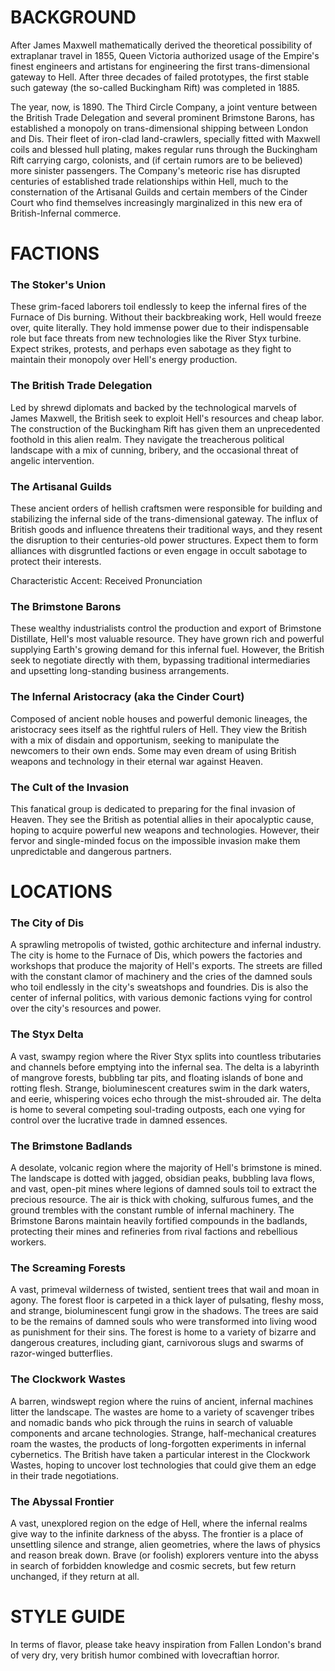 # BACKGROUND
 After James Maxwell mathematically derived the theoretical possibility of extraplanar travel in 1855, Queen Victoria authorized usage of the Empire's finest engineers and artistans for engineering the first trans-dimensional gateway to Hell.  After three decades of failed prototypes, the first stable such gateway (the so-called Buckingham Rift) was completed in 1885.

 The year, now, is 1890. The Third Circle Company, a joint venture between the British Trade Delegation and several prominent Brimstone Barons, has established a monopoly on trans-dimensional shipping between London and Dis. Their fleet of iron-clad land-crawlers, specially fitted with Maxwell coils and blessed hull plating, makes regular runs through the Buckingham Rift carrying cargo, colonists, and (if certain rumors are to be believed) more sinister passengers. The Company's meteoric rise has disrupted centuries of established trade relationships within Hell, much to the consternation of the Artisanal Guilds and certain members of the Cinder Court who find themselves increasingly marginalized in this new era of British-Infernal commerce.

# FACTIONS

### The Stoker's Union
These grim-faced laborers toil endlessly to keep the infernal fires of the Furnace of Dis burning. Without their backbreaking work, Hell would freeze over, quite literally. They hold immense power due to their indispensable role but face threats from new technologies like the River Styx turbine. Expect strikes, protests, and perhaps even sabotage as they fight to maintain their monopoly over Hell's energy production.

### The British Trade Delegation
Led by shrewd diplomats and backed by the technological marvels of James Maxwell, the British seek to exploit Hell's resources and cheap labor. The construction of the Buckingham Rift has given them an unprecedented foothold in this alien realm. They navigate the treacherous political landscape with a mix of cunning, bribery, and the occasional threat of angelic intervention.

### The Artisanal Guilds
These ancient orders of hellish craftsmen were responsible for building and stabilizing the infernal side of the trans-dimensional gateway. The influx of British goods and influence threatens their traditional ways, and they resent the disruption to their centuries-old power structures. Expect them to form alliances with disgruntled factions or even engage in occult sabotage to protect their interests.

Characteristic Accent: Received Pronunciation

### The Brimstone Barons
These wealthy industrialists control the production and export of Brimstone Distillate, Hell's most valuable resource. They have grown rich and powerful supplying Earth's growing demand for this infernal fuel. However, the British seek to negotiate directly with them, bypassing traditional intermediaries and upsetting long-standing business arrangements.

### The Infernal Aristocracy (aka the Cinder Court)
Composed of ancient noble houses and powerful demonic lineages, the aristocracy sees itself as the rightful rulers of Hell. They view the British with a mix of disdain and opportunism, seeking to manipulate the newcomers to their own ends. Some may even dream of using British weapons and technology in their eternal war against Heaven.

### The Cult of the Invasion
This fanatical group is dedicated to preparing for the final invasion of Heaven. They see the British as potential allies in their apocalyptic cause, hoping to acquire powerful new weapons and technologies. However, their fervor and single-minded focus on the impossible invasion make them unpredictable and dangerous partners.

# LOCATIONS

### The City of Dis
A sprawling metropolis of twisted, gothic architecture and infernal industry. The city is home to the Furnace of Dis, which powers the factories and workshops that produce the majority of Hell's exports. The streets are filled with the constant clamor of machinery and the cries of the damned souls who toil endlessly in the city's sweatshops and foundries. Dis is also the center of infernal politics, with various demonic factions vying for control over the city's resources and power.

### The Styx Delta
A vast, swampy region where the River Styx splits into countless tributaries and channels before emptying into the infernal sea. The delta is a labyrinth of mangrove forests, bubbling tar pits, and floating islands of bone and rotting flesh. Strange, bioluminescent creatures swim in the dark waters, and eerie, whispering voices echo through the mist-shrouded air. The delta is home to several competing soul-trading outposts, each one vying for control over the lucrative trade in damned essences.

### The Brimstone Badlands
A desolate, volcanic region where the majority of Hell's brimstone is mined. The landscape is dotted with jagged, obsidian peaks, bubbling lava flows, and vast, open-pit mines where legions of damned souls toil to extract the precious resource. The air is thick with choking, sulfurous fumes, and the ground trembles with the constant rumble of infernal machinery. The Brimstone Barons maintain heavily fortified compounds in the badlands, protecting their mines and refineries from rival factions and rebellious workers.

### The Screaming Forests
A vast, primeval wilderness of twisted, sentient trees that wail and moan in agony. The forest floor is carpeted in a thick layer of pulsating, fleshy moss, and strange, bioluminescent fungi grow in the shadows. The trees are said to be the remains of damned souls who were transformed into living wood as punishment for their sins. The forest is home to a variety of bizarre and dangerous creatures, including giant, carnivorous slugs and swarms of razor-winged butterflies.

### The Clockwork Wastes
A barren, windswept region where the ruins of ancient, infernal machines litter the landscape. The wastes are home to a variety of scavenger tribes and nomadic bands who pick through the ruins in search of valuable components and arcane technologies. Strange, half-mechanical creatures roam the wastes, the products of long-forgotten experiments in infernal cybernetics. The British have taken a particular interest in the Clockwork Wastes, hoping to uncover lost technologies that could give them an edge in their trade negotiations.

### The Abyssal Frontier
A vast, unexplored region on the edge of Hell, where the infernal realms give way to the infinite darkness of the abyss. The frontier is a place of unsettling silence and strange, alien geometries, where the laws of physics and reason break down. Brave (or foolish) explorers venture into the abyss in search of forbidden knowledge and cosmic secrets, but few return unchanged, if they return at all.

# STYLE GUIDE
In terms of flavor, please take heavy inspiration from Fallen London's brand of very dry, very british humor combined with lovecraftian horror. 

